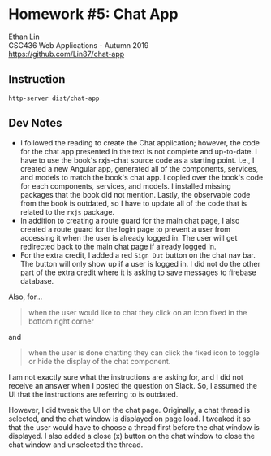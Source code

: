 # Homework #5: Chat App 
Ethan Lin  
CSC436 Web Applications - Autumn 2019  
https://github.com/Lin87/chat-app

## Instruction
`http-server dist/chat-app`

## Dev Notes
* I followed the reading to create the Chat application; however, the code for the chat app presented in the text is not complete and up-to-date. I have to use the book's rxjs-chat source code as a starting point. i.e., I created a new Angular app, generated all of the components, services, and models to match the book's chat app. I copied over the book's code for each components, services, and models. I installed missing packages that the book did not mention. Lastly, the observable code from the book is outdated, so I have to update all of the code that is related to the `rxjs` package.
* In addition to creating a route guard for the main chat page, I also created a route guard for the login page to prevent a user from accessing it when the user is already logged in. The user will get redirected back to the main chat page if already logged in.
* For the extra credit, I added a red `Sign Out` button on the chat nav bar. The button will only show up if a user is logged in. I did not do the other part of the extra credit where it is asking to save messages to firebase database.

Also, for...
> when the user would like to chat they click on an icon fixed in the bottom right corner

and

> when the user is done chatting they can click the fixed icon to toggle or hide the display of the chat component.

I am not exactly sure what the instructions are asking for, and I did not receive an answer when I posted the question on Slack. So, I assumed the UI that the instructions are referring to is outdated.

However, I did tweak the UI on the chat page. Originally, a chat thread is selected, and the chat window is displayed on page load. I tweaked it so that the user would have to choose a thread first before the chat window is displayed. I also added a close (x) button on the chat window to close the chat window and unselected the thread.
